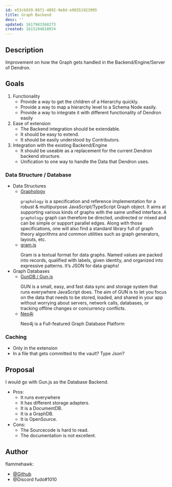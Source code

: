 ```yaml
---
id: e53cb939-88f1-4892-9e8d-e98551923995
title: Graph Backend
desc: ''
updated: 1617983368273
created: 1615194010974
---
```


## Description

Improvement on how the Graph gets handled in the Backend/Engine/Server of Dendron.

## Goals

1. Functionality
    - Provide a way to get the children of a Hierarchy quickly.
    - Provide a way to map a hierarchy level to a Schema Node easily.
    - Provide a way to integrate it with different functionality of Dendron easily
1. Ease of extension
    - The Backend integration should be extendable.
    - It should be easy to extend.
    - It should be easily understood by Contributors.
1. Integration with the existing Backend/Engine
    - It should be useable as a replacement for the current Dendron backend structure.
    - Unification to one way to handle the Data that Dendron uses.

### Data Structure / Database

- Data Structures
    - [Graphology](https://graphology.github.io/)
        >
        `graphology` is a specification and reference implementation for a robust & multipurpose JavaScript/TypeScript Graph object.
        It aims at supporting various kinds of graphs with the same unified interface.
        A `graphology` graph can therefore be directed, undirected or mixed and can be simple or support parallel edges.
        Along with those specifications, one will also find a standard library full of graph theory algorithms and common utilities such as graph generators, layouts, etc.
    - [gram.js](https://gram-data.github.io/gram-js)
        >
        Gram is a textual format for data graphs. Named values are packed into records, qualified with labels, given identity, and organized into expressive patterns. It’s JSON for data graphs!
- Graph Databases
    - [GunDB / Gun.js](https://gun.eco/)
        >
        GUN is a small, easy, and fast data sync and storage system that runs everywhere JavaScript does. The aim of GUN is to let you focus on the data that needs to be stored, loaded, and shared in your app without worrying about servers, network calls, databases, or tracking offline changes or concurrency conflicts.
    - [Neo4j](https://neo4j.com/)
        >
        Neo4j is a Full-featured Graph Database Platform

### Caching

- Only in the extension
- In a file that gets committed to the vault?
    Type Json?

## Proposal

I would go with Gun.js as the Database Backend.

- Pros:
    - It runs everywhere
    - It has different storage adapters.
    - It is a DocumentDB.
    - It is a GraphDB.
    - It is OpenSource.
- Cons:
    - The Sourcecode is hard to read.
    - The documentation is not excellent.

## Author

flammehawk:

- [@Github](https://github.com/flammehawk)
- @Discord fudo#1010
